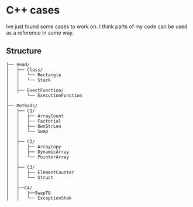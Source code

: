 
# C++ cases

Ive just found some cases to work on. I think parts of my code can be used as a reference in some way. 


## Structure


```text
├── Head/
│   ├── Class/
│   │   └── Rectangle
│   │   └── Stack
│   │
│   ├── ExectFunction/
│       └── ExecutionFunction
│
├── Methods/
│   ├── C1/
│   │   ├── ArrayCount
│   │   ├── Factorial
│   │   ├── OwnStrLen
│   │   └── Swap
│   │
│   ├── C2/
│   │   ├── ArrayCopy
│   │   ├── DynamicArray
│   │   └── PointerArray
│   │
│   ├── C3/
│   │   ├── ElementCounter
│   │   └── Struct
│   │
│   ├──C4/
│   │   ├──SwapT&
│   │   └── ExceptionStak  
```

